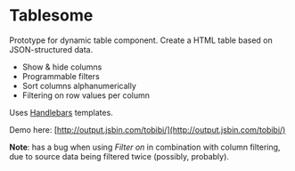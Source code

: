 # Tablesome

Prototype for dynamic table component. Create a HTML table based on JSON-structured data. 

- Show & hide columns
- Programmable filters
- Sort columns alphanumerically 
- Filtering on row values per column

Uses [Handlebars](http://handlebarsjs.com/) templates.

Demo here: [http://output.jsbin.com/tobibi/](http://output.jsbin.com/tobibi/)

**Note**: has a bug when using _Filter on_ in combination with column filtering, due to source data being filtered twice (possibly, probably).
